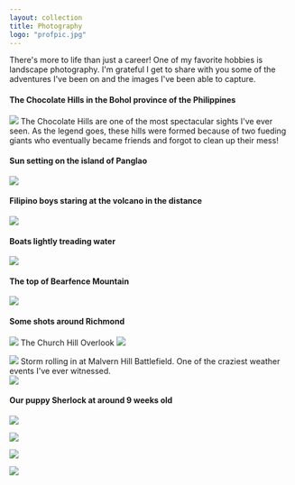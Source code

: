 ```yaml
---
layout: collection
title: Photography
logo: "profpic.jpg"
---
```


There's more to life than just a career! One of my favorite hobbies is landscape photography. I'm grateful I get to share with you some of the adventures I've been on and the images I've been able to capture.

#### The Chocolate Hills in the Bohol province of the Philippines
![](/assets/Philippines2.jpg)
The Chocolate Hills are one of the most spectacular sights I've ever seen. As the legend goes, these hills were formed because of two fueding giants who eventually became friends and forgot to clean up their mess! 
#### Sun setting on the island of Panglao
![](/assets/Philippines3.jpg)
#### Filipino boys staring at the volcano in the distance
![](/assets/Philippines4.jpg)
#### Boats lightly treading water
![](/assets/Philippines5.jpg)
#### The top of Bearfence Mountain
![](/assets/bearfence.jpg)
#### Some shots around Richmond
![](/assets/richmond.jpg)
The Church Hill Overlook 
![](/assets/bridge2.jpg)  

![](/assets/Philippines6.jpg)
Storm rolling in at Malvern Hill Battlefield. One of the craziest weather events I've ever witnessed.  
![](/assets/Philippinesboat.jpg)  
#### Our puppy Sherlock at around 9 weeks old
![](/assets/sherlock1.jpg)  

![](/assets/sherlock2.jpg)  

![](/assets/sherlock3.jpg)  

![](/assets/sherlock4.jpg)  
